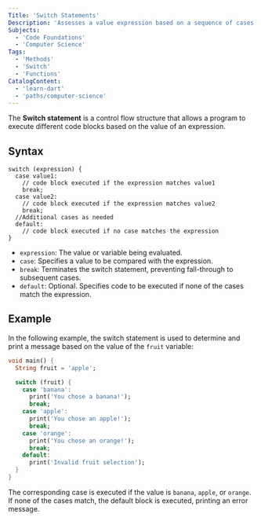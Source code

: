 ```yaml
---
Title: 'Switch Statements'
Description: 'Assesses a value expression based on a sequence of cases.'
Subjects: 
  - 'Code Foundations'
  - 'Computer Science'
Tags:
  - 'Methods'
  - 'Switch'
  - 'Functions'
CatalogContent:
  - 'learn-dart'
  - 'paths/computer-science'
---
```


The **Switch statement** is a control flow structure that allows a program to execute different code blocks based on the value of an expression.

## Syntax

```pseudo 
switch (expression) {
  case value1:
    // code block executed if the expression matches value1
    break;
  case value2:
    // code block executed if the expression matches value2
    break;
  //Additional cases as needed
  default:
    // code block executed if no case matches the expression
}
```

- `expression`: The value or variable being evaluated.
- `case`: Specifies a value to be compared with the expression.
- `break`: Terminates the switch statement, preventing fall-through to subsequent cases.
- `default`: Optional. Specifies code to be executed if none of the cases match the expression.

## Example

In the following example, the switch statement is used to determine and print a message based on the value of the `fruit` variable:

```dart
void main() {
  String fruit = 'apple';

  switch (fruit) {
    case 'banana':
      print('You chose a banana!');
      break;
    case 'apple':
      print('You chose an apple!');
      break;
    case 'orange':
      print('You chose an orange!');
      break;
    default:
      print('Invalid fruit selection');
  }
}
```

The corresponding case is executed if the value is `banana`, `apple`, or `orange`. If none of the cases match, the default block is executed, printing an error message.
